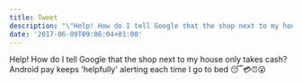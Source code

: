 ```yaml
---
title: Tweet
description: "\"Help! How do I tell Google that the shop next to my house only takes cash? Android pay keeps 'helpfully' alerting each time I go to bed \U0001F634\U0001F4B3⏰\U0001F62E\""
date: '2017-06-09T09:06:04+01:00'
---
```

Help! How do I tell Google that the shop next to my house only takes cash? Android pay keeps 'helpfully' alerting each time I go to bed 😴💳⏰😮
